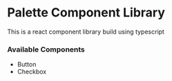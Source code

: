 # Palette Component Library

This is a react component library build using typescript

### Available Components

- Button
- Checkbox
